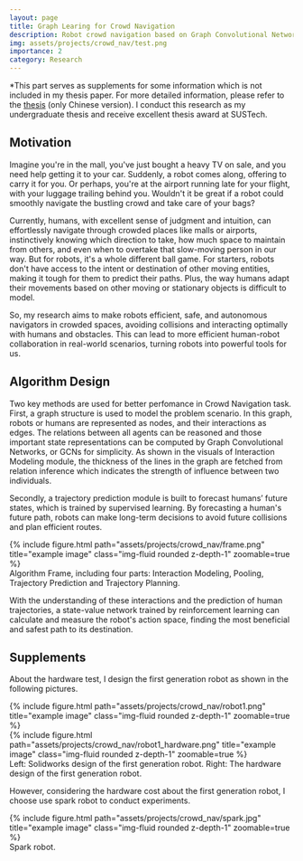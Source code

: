 ```yaml
---
layout: page
title: Graph Learing for Crowd Navigation
description: Robot crowd navigation based on Graph Convolutional Networks (GCNs) and Deep Reinfocement Learning.
img: assets/projects/crowd_nav/test.png
importance: 2
category: Research
---
```


*This part serves as supplements for some information which is not included in my thesis paper. For more detailed information, please refer to the [thesis](/assets/projects/crowd_nav/thesis.pdf) (only Chinese version). I conduct this research as my undergraduate thesis and receive excellent thesis award at SUSTech.

## Motivation
Imagine you're in the mall, you've just bought a heavy TV on sale, and you need help getting it to your car. Suddenly, a robot comes along, offering to carry it for you. Or perhaps, you're at the airport running late for your flight, with your luggage trailing behind you. Wouldn't it be great if a robot could smoothly navigate the bustling crowd and take care of your bags?

Currently, humans, with excellent sense of judgment and intuition, can effortlessly navigate through crowded places like malls or airports, instinctively knowing which direction to take, how much space to maintain from others, and even when to overtake that slow-moving person in our way.
But for robots, it's a whole different ball game. For starters, robots don't have access to the intent or destination of other moving entities, making it tough for them to predict their paths. Plus, the way humans adapt their movements based on other moving or stationary objects is difficult to model.

So, my research aims to make robots efficient, safe, and autonomous navigators in crowded spaces, avoiding collisions and interacting optimally with humans and obstacles. This can lead to more efficient human-robot collaboration in real-world scenarios, turning robots into powerful tools for us.


## Algorithm Design 
Two key methods are used for better perfomance in Crowd Navigation task. First, a graph structure is used to model the problem scenario. In this graph, robots or humans are represented as nodes, and their interactions as edges. The relations between all agents can be reasoned and those important state representations can be computed by  Graph Convolutional Networks, or GCNs for simplicity. As shown in the visuals of Interaction Modeling module, the thickness of the lines in the graph are fetched from relation inference which indicates the strength of influence between two individuals.

Secondly, a trajectory prediction module is built to forecast humans’ future states, which is trained by supervised learning. By forecasting a human's future path, robots can make long-term decisions to avoid future collisions and plan efficient routes.

<div class="row justify-content-sm-center">
    <div class="col-sm mt-3 mt-md-0">
        {% include figure.html path="assets/projects/crowd_nav/frame.png" title="example image" class="img-fluid rounded z-depth-1" zoomable=true %}
    </div>
</div>
<div class="caption">
    Algorithm Frame, including four parts: Interaction Modeling, Pooling, Trajectory Prediction and Trajectory Planning.
</div>

With the understanding of these interactions and the prediction of human trajectories, a state-value network trained by reinforcement learning can calculate and measure the robot's action space, finding the most beneficial and safest path to its destination. 


## Supplements

About the hardware test, I design the first generation robot as shown in the following pictures.
<div class="row justify-content-sm-center">
    <div class="col-sm mt-3 mt-md-0">
        {% include figure.html path="assets/projects/crowd_nav/robot1.png" title="example image" class="img-fluid rounded z-depth-1" zoomable=true %}
    </div>
    <div class="col-sm mt-3 mt-md-0">
        {% include figure.html path="assets/projects/crowd_nav/robot1_hardware.png" title="example image" class="img-fluid rounded z-depth-1" zoomable=true %}
    </div>
</div>
<div class="caption">
    Left: Solidworks design of the first generation robot. Right: The hardware design of the first generation robot.
</div>

However, considering the hardware cost about the first generation robot, I choose use spark robot to conduct experiments. 
<div class="row justify-content-sm-center">
    <div class="col-sm-6 mt-3 mt-md-0">
        {% include figure.html path="assets/projects/crowd_nav/spark.jpg" title="example image" class="img-fluid rounded z-depth-1" zoomable=true %}
    </div>
</div>
<div class="caption">
    Spark robot.
</div>